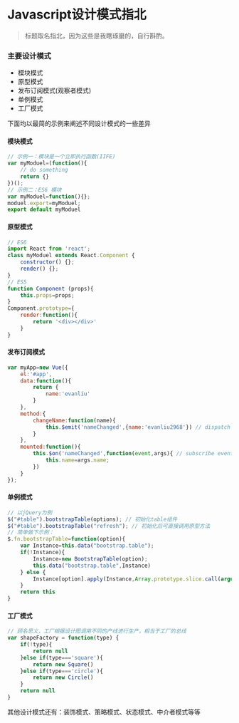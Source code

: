 # Javascript设计模式指北

> 标题取名指北，因为这些是我瞎琢磨的，自行斟酌。

### 主要设计模式
- 模块模式
- 原型模式
- 发布订阅模式(观察者模式)
- 单例模式
- 工厂模式

下面均以最简的示例来阐述不同设计模式的一些差异
#### 模块模式
```javascript
// 示例一：模块是一个立即执行函数(IIFE)
var myModuel=(function(){
	// do something
	return {}
})();
// 示例二：ES6 模块
var myModuel=function(){};
moduel.export=myModuel;
export default myModuel
```

#### 原型模式
```javascript
// ES6
import React from 'react';
class myModuel extends React.Component {
	constructor() {};
	render() {};
}
// ES5
function Component (props){
	this.props=props;
}
Component.prototype={
	render:function(){
		return '<div></div>'
	}
}
```

#### 发布订阅模式
```javascript
var myApp=new Vue({
	el:'#app',
	data:function(){
		return {
			name:'evanliu'
		}
	},
	method:{
		changeName:function(name){
			this.$emit('nameChanged',{name:'evanliu2968'}) // dispatch event
		}
	},
	mounted:function(){
		this.$on('nameChanged',function(event,args){ // subscribe event
			this.name=args.name;
		})
	}
});
```
#### 单例模式
```javascript
// 以jQuery为例
$("#table").bootstrapTable(options); // 初始化table组件
$("#table").bootstrapTable("refresh"); // 初始化后可直接调用原型方法
// 简单做下示例：
$.fn.bootstrapTable=function(option){
	var Instance=this.data("bootstrap.table");
	if(!Instance){
		Instance=new BootstrapTable(option);
		this.data("bootstrap.table",Instance)
	} else {
		Instance[option].apply(Instance,Array.prototype.slice.call(arguments, 1));
	}
	return this
}
```
#### 工厂模式
```javascript
// 顾名思义，工厂根据设计图调用不同的产线进行生产，相当于工厂的总线
var shapeFactory = function(type) {
	if(!type){
		return null
	}else if(type==='square'){
		return new Square()
	}else if(type==='circle'){
		return new Circle()
	}
	return null
}
```
其他设计模式还有：装饰模式、策略模式、状态模式、中介者模式等等







